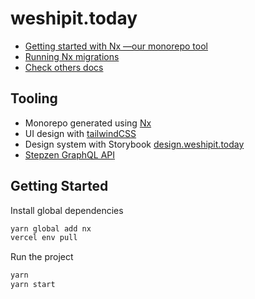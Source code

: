 # weshipit.today

- [Getting started with Nx —our monorepo tool](./docs/nx.md)
- [Running Nx migrations](./docs/nx-migration.md)
- [Check others docs](./docs/)

## Tooling

- Monorepo generated using [Nx](https://nx.dev/getting-started/intro)
- UI design with [tailwindCSS](https://tailwindcss.com/docs/)
- Design system with Storybook [design.weshipit.today](https://design.weshipit.today/)
- [Stepzen GraphQL API](https://graphql22.stepzen.net/api/22ab50410d605e68703a0fbd86140380/__graphql)

## Getting Started

Install global dependencies

```bash
yarn global add nx
vercel env pull
```

Run the project

```bash
yarn
yarn start
```
